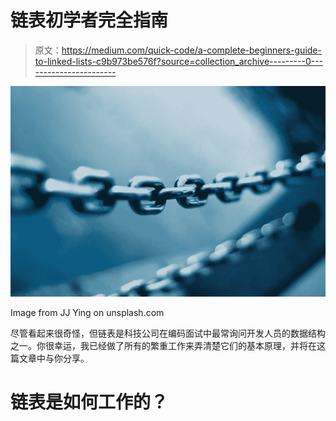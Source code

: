 # 链表初学者完全指南

> 原文：<https://medium.com/quick-code/a-complete-beginners-guide-to-linked-lists-c9b973be576f?source=collection_archive---------0----------------------->

![](img/582077a65221e04be047282fa516f15b.png)

Image from JJ Ying on unsplash.com

尽管看起来很奇怪，但链表是科技公司在编码面试中最常询问开发人员的数据结构之一。你很幸运，我已经做了所有的繁重工作来弄清楚它们的基本原理，并将在这篇文章中与你分享。

# 链表是如何工作的？